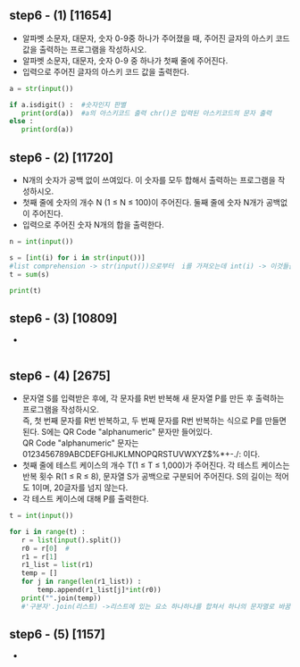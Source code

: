 ## step6 - (1) [11654]
* 알파벳 소문자, 대문자, 숫자 0-9중 하나가 주어졌을 때, 주어진 글자의 아스키 코드값을 출력하는 프로그램을 작성하시오.          
* 알파벳 소문자, 대문자, 숫자 0-9 중 하나가 첫째 줄에 주어진다.       
* 입력으로 주어진 글자의 아스키 코드 값을 출력한다.    

 ```python
a = str(input())

if a.isdigit() :  #숫자인지 판별
    print(ord(a))  #a의 아스키코드 출력 chr()은 입력된 아스키코드의 문자 출력
else : 
    print(ord(a))
  ```
 
 ## step6 - (2) [11720]
* N개의 숫자가 공백 없이 쓰여있다. 이 숫자를 모두 합해서 출력하는 프로그램을 작성하시오.        
* 첫째 줄에 숫자의 개수 N (1 ≤ N ≤ 100)이 주어진다. 둘째 줄에 숫자 N개가 공백없이 주어진다.       
* 입력으로 주어진 숫자 N개의 합을 출력한다.     

 ```python
n = int(input())

s = [int(i) for i in str(input())] 
#list comprehension -> str(input())으로부터  i를 가져오는데 int(i) -> 이것들을 list로 받음
t = sum(s)

print(t)
  ```
 
 
 ## step6 - (3) [10809]
* 

 ```python

  ```
 
 
 ## step6 - (4) [2675]
* 문자열 S를 입력받은 후에, 각 문자를 R번 반복해 새 문자열 P를 만든 후 출력하는 프로그램을 작성하시오.          
즉, 첫 번째 문자를 R번 반복하고, 두 번째 문자를 R번 반복하는 식으로 P를 만들면 된다. S에는 QR Code "alphanumeric" 문자만 들어있다.          
QR Code "alphanumeric" 문자는 0123456789ABCDEFGHIJKLMNOPQRSTUVWXYZ\$%*+-./: 이다.       
* 첫째 줄에 테스트 케이스의 개수 T(1 ≤ T ≤ 1,000)가 주어진다. 각 테스트 케이스는 반복 횟수 R(1 ≤ R ≤ 8), 문자열 S가 공백으로 구분되어 주어진다. S의 길이는 적어도 1이며, 20글자를 넘지 않는다.          
* 각 테스트 케이스에 대해 P를 출력한다.        

 ```python
t = int(input())

for i in range(t) : 
    r = list(input().split())
    r0 = r[0]  #
    r1 = r[1]
    r1_list = list(r1)
    temp = []
    for j in range(len(r1_list)) : 
        temp.append(r1_list[j]*int(r0))
    print("".join(temp)) 
    #'구분자'.join(리스트) ->리스트에 있는 요소 하나하나를 합쳐서 하나의 문자열로 바꿈

  ```
 
 
 ## step6 - (5) [1157]
* 

 ```python

  ```
 

